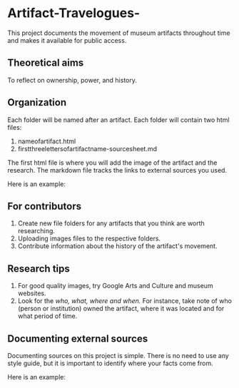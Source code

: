 # Artifact-Travelogues-
This project documents the movement of museum artifacts throughout time and makes it available for public access. 

## Theoretical aims 
To reflect on ownership, power, and history. 

## Organization 
Each folder will be named after an artifact. Each folder will contain two html files:
1. nameofartifact.html
2. firstthreelettersofartifactname-sourcesheet.md

The first html file is where you will add the image of the artifact and the research. The markdown file tracks the links to external sources you used. 

Here is an example:


## For contributors
1. Create new file folders for any artifacts that you think are worth researching. 
2. Uploading images files to the respective folders.
3. Contribute information about the history of the artifact's movement. 

## Research tips
1. For good quality images, try Google Arts and Culture and museum websites.
2. Look for the *who, what, where and when.* For instance, take note of who (person or institution) owned the artifact, where it was located and for what period of time. 

## Documenting external sources 
Documenting sources on this project is simple. There is no need to use any style guide, but it is important to identify where your facts come from. 

Here is an example:


